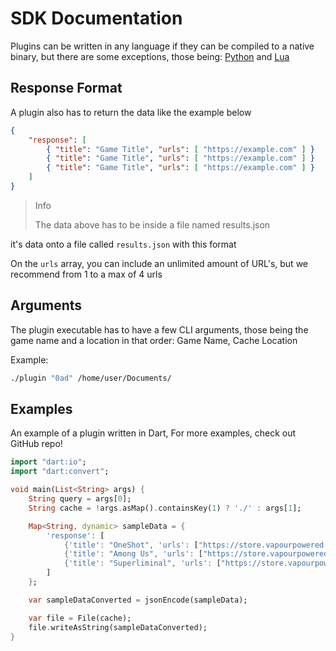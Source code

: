 <h1 class="title">SDK Documentation</h1>

Plugins can be written in any language if they can be compiled to a native binary, but there are some exceptions, those being: [Python](https://www.python.org) and [Lua](https://www.lua.org)

## Response Format

A plugin also has to return the data like the example below

```json
{
    "response": [
        { "title": "Game Title", "urls": [ "https://example.com" ] }
        { "title": "Game Title", "urls": [ "https://example.com" ] }
        { "title": "Game Title", "urls": [ "https://example.com" ] }
    ]
}
```

<blockquote id="info">
    <span>Info</span>
    <p>The data above has to be inside a file named results.json</p>
</blockquote>

it's data onto a file called `results.json` with this format

On the `urls` array, you can include an unlimited amount of URL's, but we recommend from 1 to a max of 4 urls

## Arguments

The plugin executable has to have a few CLI arguments, those being the game name and a location in that order: Game Name, Cache Location

Example:

```bash
./plugin "0ad" /home/user/Documents/
```

## Examples

An example of a plugin written in Dart, For more examples, check out GitHub repo!

```dart
import "dart:io";
import "dart:convert";

void main(List<String> args) {
    String query = args[0];
    String cache = !args.asMap().containsKey(1) ? './' : args[1];

    Map<String, dynamic> sampleData = {
        'response': [
            {'title': "OneShot", 'urls': ["https://store.vapourpowered.com/oneshot"]},
            {'title': "Among Us", 'urls': ["https://store.vapourpowered.com/amongus"]},
            {'title': "Superliminal", 'urls': ["https://store.vapourpowered.com/superliminal"]},
        ]
    };

    var sampleDataConverted = jsonEncode(sampleData);

    var file = File(cache);
    file.writeAsString(sampleDataConverted);
}
```
